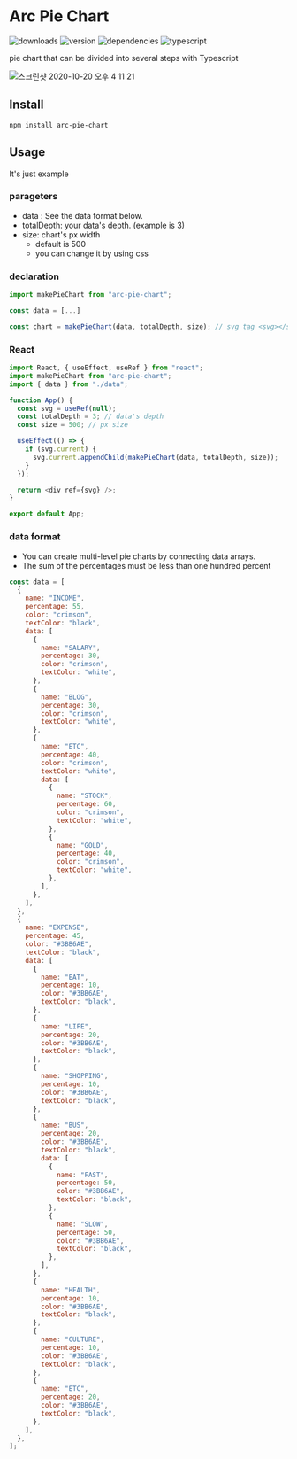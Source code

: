 # Arc Pie Chart

![downloads](https://img.shields.io/npm/dt/arc-pie-chart)
![version](https://img.shields.io/npm/v/arc-pie-chart)
![dependencies](https://img.shields.io/badge/dependencies-none-success)
![typescript](https://img.shields.io/badge/typescript-4.3.5-blue?logo=typescript)

pie chart that can be divided into several steps with Typescript

<img alt="스크린샷 2020-10-20 오후 4 11 21" src="https://user-images.githubusercontent.com/26402298/136648740-d70f396f-cf66-4f0d-8482-054902d5d227.png">

## Install

```
npm install arc-pie-chart
```

## Usage

It's just example

### parageters

- data : See the data format below.
- totalDepth: your data's depth. (example is 3)
- size: chart's px width
  - default is 500
  - you can change it by using css

### declaration

```javascript
import makePieChart from "arc-pie-chart";

const data = [...]

const chart = makePieChart(data, totalDepth, size); // svg tag <svg></svg>
```

### React

```javascript
import React, { useEffect, useRef } from "react";
import makePieChart from "arc-pie-chart";
import { data } from "./data";

function App() {
  const svg = useRef(null);
  const totalDepth = 3; // data's depth
  const size = 500; // px size

  useEffect(() => {
    if (svg.current) {
      svg.current.appendChild(makePieChart(data, totalDepth, size));
    }
  });

  return <div ref={svg} />;
}

export default App;
```

### data format

- You can create multi-level pie charts by connecting data arrays.
- The sum of the percentages must be less than one hundred percent

```javascript
const data = [
  {
    name: "INCOME",
    percentage: 55,
    color: "crimson",
    textColor: "black",
    data: [
      {
        name: "SALARY",
        percentage: 30,
        color: "crimson",
        textColor: "white",
      },
      {
        name: "BLOG",
        percentage: 30,
        color: "crimson",
        textColor: "white",
      },
      {
        name: "ETC",
        percentage: 40,
        color: "crimson",
        textColor: "white",
        data: [
          {
            name: "STOCK",
            percentage: 60,
            color: "crimson",
            textColor: "white",
          },
          {
            name: "GOLD",
            percentage: 40,
            color: "crimson",
            textColor: "white",
          },
        ],
      },
    ],
  },
  {
    name: "EXPENSE",
    percentage: 45,
    color: "#3BB6AE",
    textColor: "black",
    data: [
      {
        name: "EAT",
        percentage: 10,
        color: "#3BB6AE",
        textColor: "black",
      },
      {
        name: "LIFE",
        percentage: 20,
        color: "#3BB6AE",
        textColor: "black",
      },
      {
        name: "SHOPPING",
        percentage: 10,
        color: "#3BB6AE",
        textColor: "black",
      },
      {
        name: "BUS",
        percentage: 20,
        color: "#3BB6AE",
        textColor: "black",
        data: [
          {
            name: "FAST",
            percentage: 50,
            color: "#3BB6AE",
            textColor: "black",
          },
          {
            name: "SLOW",
            percentage: 50,
            color: "#3BB6AE",
            textColor: "black",
          },
        ],
      },
      {
        name: "HEALTH",
        percentage: 10,
        color: "#3BB6AE",
        textColor: "black",
      },
      {
        name: "CULTURE",
        percentage: 10,
        color: "#3BB6AE",
        textColor: "black",
      },
      {
        name: "ETC",
        percentage: 20,
        color: "#3BB6AE",
        textColor: "black",
      },
    ],
  },
];
```
